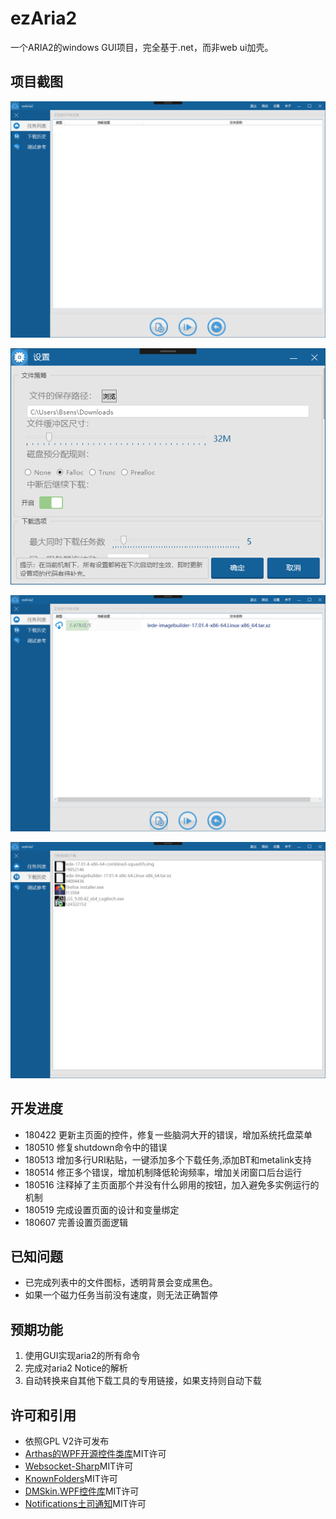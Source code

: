 # ezAria2
一个ARIA2的windows GUI项目，完全基于.net，而非web ui加壳。

## 项目截图

![image](https://raw.githubusercontent.com/Cdorey/ezAria2/master/Pictures/20180521165256.png)

![image](https://raw.githubusercontent.com/Cdorey/ezAria2/master/Pictures/20180521165319.png)

![image](https://raw.githubusercontent.com/Cdorey/ezAria2/master/Pictures/20180521165413.png)

![image](https://raw.githubusercontent.com/Cdorey/ezAria2/master/Pictures/20180521165433.png)

## 开发进度
* 180422 更新主页面的控件，修复一些脑洞大开的错误，增加系统托盘菜单
* 180510 修复shutdown命令中的错误
* 180513 增加多行URI粘贴，一键添加多个下载任务,添加BT和metalink支持
* 180514 修正多个错误，增加机制降低轮询频率，增加关闭窗口后台运行
* 180516 注释掉了主页面那个并没有什么卵用的按钮，加入避免多实例运行的机制
* 180519 完成设置页面的设计和变量绑定
* 180607 完善设置页面逻辑

## 已知问题
* 已完成列表中的文件图标，透明背景会变成黑色。
* 如果一个磁力任务当前没有速度，则无法正确暂停

## 预期功能

1. 使用GUI实现aria2的所有命令
2. 完成对aria2 Notice的解析
3. 自动转换来自其他下载工具的专用链接，如果支持则自动下载

## 许可和引用

* 依照GPL V2许可发布
* [Arthas的WPF开源控件类库](https://github.com/1217950746/Arthas-WPFUI)MIT许可
* [Websocket-Sharp](https://github.com/sta/websocket-sharp)MIT许可
* [KnownFolders](https://github.com/Syroot/KnownFolders)MIT许可
* [DMSkin.WPF控件库](https://github.com/944095635/DMSkin-for-WPF)MIT许可
* [Notifications土司通知](https://github.com/Federerer/Notifications.Wpf)MIT许可
